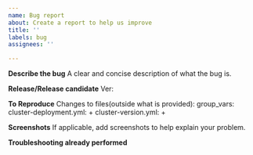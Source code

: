 ```yaml
---
name: Bug report
about: Create a report to help us improve
title: ''
labels: bug
assignees: ''

---
```


**Describe the bug**
A clear and concise description of what the bug is.

**Release/Release candidate**
Ver:

**To Reproduce**
Changes to files(outside what is provided):
group_vars:
cluster-deployment.yml:
+
cluster-version.yml:
+


**Screenshots**
If applicable, add screenshots to help explain your problem.


**Troubleshooting already performed**
